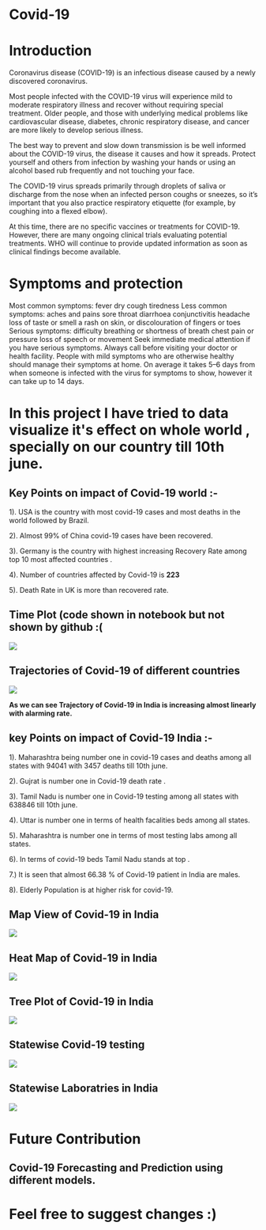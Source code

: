 # Covid-19


# Introduction
Coronavirus disease (COVID-19) is an infectious disease caused by a newly discovered coronavirus.

Most people infected with the COVID-19 virus will experience mild to moderate respiratory illness and recover without requiring special treatment.  Older people, and those with underlying medical problems like cardiovascular disease, diabetes, chronic respiratory disease, and cancer are more likely to develop serious illness.

The best way to prevent and slow down transmission is be well informed about the COVID-19 virus, the disease it causes and how it spreads. Protect yourself and others from infection by washing your hands or using an alcohol based rub frequently and not touching your face. 

The COVID-19 virus spreads primarily through droplets of saliva or discharge from the nose when an infected person coughs or sneezes, so it’s important that you also practice respiratory etiquette (for example, by coughing into a flexed elbow).

At this time, there are no specific vaccines or treatments for COVID-19. However, there are many ongoing clinical trials evaluating potential treatments. WHO will continue to provide updated information as soon as clinical findings become available.

# Symptoms and protection

Most common symptoms:
fever
dry cough
tiredness
Less common symptoms:
aches and pains
sore throat
diarrhoea
conjunctivitis
headache
loss of taste or smell
a rash on skin, or discolouration of fingers or toes
Serious symptoms:
difficulty breathing or shortness of breath
chest pain or pressure
loss of speech or movement
Seek immediate medical attention if you have serious symptoms. Always call before visiting your doctor or health facility.
People with mild symptoms who are otherwise healthy should manage their symptoms at home.
On average it takes 5–6 days from when someone is infected with the virus for symptoms to show, however it can take up to 14 days.

# In this project I have tried to data visualize it's effect on whole world , specially on our country till 10th june.
## Key Points on impact of Covid-19 world :-
1). USA is the country with most covid-19 cases and most deaths in the world followed by Brazil.

2). Almost 99% of China covid-19 cases have been recovered.

3). Germany is the country with highest increasing Recovery Rate among top 10 most affected countries .

4). Number of countries affected by Covid-19 is <b>223</b>

5). Death Rate in UK is more than recovered rate.

## Time Plot (code shown in notebook but not shown by github :(  
<img src="covid-19 india/Image Sources/newplot.png">

## Trajectories of Covid-19 of different countries 
<img src="covid-19 india/Image Sources/bokeh_plot.png">

<b>As we can see Trajectory of Covid-19 in India is increasing almost linearly with alarming rate.</b>

## key Points on impact of Covid-19 India :-

1). Maharashtra being number one in covid-19 cases and deaths among all states with 94041 with 3457 deaths till 10th june.

2). Gujrat is number one in Covid-19 death rate .

3). Tamil Nadu is number one in Covid-19 testing among all states with 638846 till 10th june.

4).  Uttar is number one in terms of health facalities  beds among all states.

5).  Maharashtra is number one in terms of most testing labs among all states.

6).  In terms of covid-19 beds Tamil Nadu stands at top .

7.) It is seen that almost 66.38 % of Covid-19 patient in India are males.

8). Elderly Population is at higher risk for covid-19.

## Map View of Covid-19 in India 
<img src="covid-19 india/Image Sources/Map View.png">

## Heat Map of Covid-19 in India
<img src="covid-19 india/Image Sources/HeatMap.png">

## Tree Plot of Covid-19 in India
<img src="covid-19 india/Image Sources/Tree Plot.png">

## Statewise Covid-19 testing 
<img src="covid-19 india/Image Sources/Testing.png">

## Statewise Laboratries in India 
<img src="covid-19 india/Image Sources/Testing1.png">

# Future Contribution 
## Covid-19 Forecasting and Prediction using different models.

# Feel free to suggest changes :)
